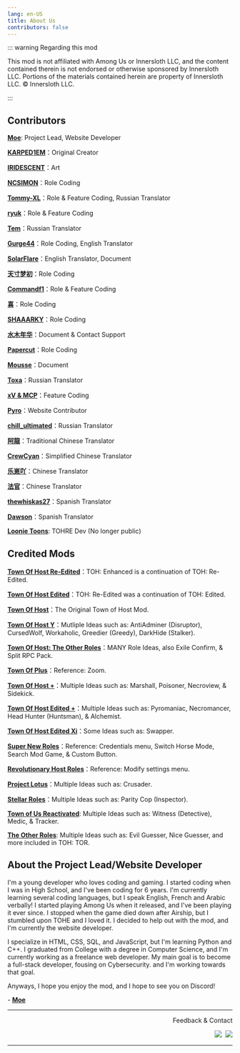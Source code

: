 ```yaml
---
lang: en-US
title: About Us
contributors: false
---
```


::: warning Regarding this mod

This mod is not affiliated with Among Us or Innersloth LLC, and the content contained therein is not endorsed or otherwise sponsored by Innersloth LLC. Portions of the materials contained herein are property of Innersloth LLC. © Innersloth LLC.

:::

## Contributors

[**Moe**](https://github.com/0xDrMoe): Project Lead, Website Developer

[**KARPED1EM**](https://github.com/KARPED1EM)：Original Creator

[**IRIDESCENT**](https://space.bilibili.com/434079598)：Art

[**NCSIMON**](https://github.com/NCSIMON)：Role Coding

[**Tommy-XL**](https://github.com/Tommy-XL)：Role & Feature Coding, Russian Translator

[**ryuk**](https://github.com/ryuk201198)：Role & Feature Coding

[**Tem**](https://github.com/mogekonik1)：Russian Translator

[**Gurge44**](https://www.youtube.com/@200iqguy)：Role Coding, English Translator

[**SolarFlare**](https://www.twitch.tv/kinesylve)：English Translator, Document

[**天寸梦初**](https://github.com/Huier-Huang)：Role Coding

[**Commandf1**](https://github.com/commandf1)：Role & Feature Coding

[**喜**](https://github.com/pear666)：Role Coding

[**SHAAARKY**](https://github.com/SHAAARKY)：Role Coding

[**水木年华**](#)：Document & Contact Support

[**Papercut**](https://github.com/lars-wu)：Role Coding

[**Mousse**](https://github.com/Sand-and-Beans)：Document

[**Тоха**](#)：Russian Translator

[**xV & MCP**](https://github.com/xVCantCode)：Feature Coding

[**Pyro**](https://youtube.com/@Pyro0TV)：Website Contributor

[**chill_ultimated**](https://www.youtube.com/@chill_ultimated)：Russian Translator

[**阿龍**](https://github.com/NetherDragonTw)：Traditional Chinese Translator

[**CrewCyan**](https://github.com/CrewCyan)：Simplified Chinese Translator

[**乐崽吖**](https://github.com/LezaiYa)：Chinese Translator

[**法官**](https://github.com/hinhinarrrrrr)：Chinese Translator

[**thewhiskas27**](https://github.com/Thewhiskas27)：Spanish Translator

[**Dawson**](https://youtu.be/MTW4sIL9Dpw?si=LpHF7tX6Aj5WLwFD)：Spanish Translator

[**Loonie Toons**](https://github.com/Loonie-Toons): TOHRE Dev (No longer public)


## Credited Mods 

[**Town Of Host Re-Edited**](https://github.com/Loonie-Toons/Re-Edited)：TOH: Enhanced is a continuation of TOH: Re-Edited.

[**Town Of Host Edited**](https://github.com/KARPED1EM/TownOfHostEdited)：TOH: Re-Edited was a continuation of TOH: Edited.

[**Town Of Host**](https://github.com/tukasa0001/TownOfHost)：The Original Town of Host Mod.

[**Town Of Host Y**](https://github.com/Yumenopai/TownOfHost_Y)：Mutliple Ideas such as: AntiAdminer (Disruptor), CursedWolf, Workaholic, Greedier (Greedy), DarkHide (Stalker).

[**Town Of Host: The Other Roles**](https://github.com/music-discussion/TownOfHost-TheOtherRoles)：MANY Role Ideas, also Exile Confirm, & Split RPC Pack.

[**Town Of Plus**](https://github.com/tugaru1975/TownOfPlus)：Reference: Zoom.

[**Town Of Host +**](https://github.com/Loonie-Toons/TownOfHostPlus)：Multiple Ideas such as: Marshall, Poisoner, Necroview, & Sidekick.

[**Town Of Host Edited +**](https://github.com/Gurge44/TOHE_PLUS)：Multiple Ideas such as: Pyromaniac, Necromancer, Head Hunter (Huntsman), & Alchemist.

[**Town Of Host Edited Xi**](https://github.com/TOHEX-Official/TownOfHostEdited-Xid)：Some Ideas such as: Swapper.

[**Super New Roles**](https://github.com/SuperNewRoles/SuperNewRoles)：Reference: Credentials menu, Switch Horse Mode, Search Mod Game, & Custom Button.

[**Revolutionary Host Roles**](https://github.com/sansaaaaai/Revolutionary-host-roles)：Reference: Modify settings menu.

[**Project Lotus**](https://github.com/ImaMapleTree/Lotus)：Multiple Ideas such as: Crusader.

[**Stellar Roles**](https://github.com/Mr-Fluuff/StellarRolesAU)：Multiple Ideas such as: Parity Cop (Inspector).

[**Town of Us Reactivated**](https://github.com/eDonnes124/Town-Of-Us-R): Multiple Ideas such as: Witness (Detective), Medic, & Tracker.

[**The Other Roles**](https://github.com/TheOtherRolesAU/TheOtherRoles): Multiple Ideas such as: Evil Guesser, Nice Guesser, and more included in TOH: TOR.

## About the Project Lead/Website Developer

I'm a young developer who loves coding and gaming. I started coding when I was in High School, and I've been coding for 6 years. I'm currently learning several coding languages, but I speak English, French and Arabic verbally! I started playing Among Us when it released, and I've been playing it ever since. I stopped when the game died down after Airship, but I stumbled upon TOHE and I loved it. I decided to help out with the mod, and I'm currently the website developer. 

I specialize in HTML, CSS, SQL, and JavaScript, but I'm learning Python and C++. I graduated from College with a degree in Computer Science, and I'm currently working as a freelance web developer. My main goal is to become a full-stack developer, fousing on Cybersecurity. and I'm working towards that goal.

Anyways, I hope you enjoy the mod, and I hope to see you on Discord!

\- [**Moe**](https://github.com/0xDrMoe)

---

<p align="right">Feedback & Contact</p>

<p align="right">
<a href="https://discord.gg/tohe" target="_blank"><img src="https://img.shields.io/badge/Discord%20-%231DA1F2.svg?&style=for-the-badge&logo=discord&logoColor=white&color=5662f6"/></a>&nbsp;
<a href="https://github.com/0xDrMoe/TownofHost-Enhanced" target="_blank"><img src="https://img.shields.io/badge/Github%20-%231DA1F2.svg?&style=for-the-badge&logo=github&logoColor=white&color=181717"/></a>
</p>

---
